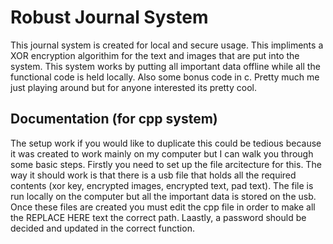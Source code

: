 
# Robust Journal System

This journal system is created for local and secure usage. This impliments a XOR encryption algorithim for the text and images that are put into the system. This system works by putting all important data offline while all the functional code is held locally. Also some bonus code in c. Pretty much me just playing around but for anyone interested its pretty cool.

## Documentation (for cpp system)

The setup work if you would like to duplicate this could be tedious because it was created to work mainly on my computer but I can walk you through some basic steps. Firstly you need to set up the file arcitecture for this. The way it should work is that there is a usb file that holds all the required contents (xor key, encrypted images, encrypted text, pad text). The file is run locally on the computer but all the important data is stored on the usb. Once these files are created you must edit the cpp file in order to make all the REPLACE HERE text the correct path. Laastly, a password should be decided and updated in the correct function. 


